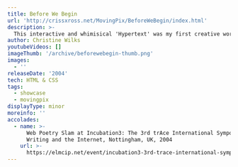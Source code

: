 ```yaml
---
title: Before We Begin
url: 'http://crissxross.net/MovingPix/BeforeWeBegin/index.html'
description: >-
  This interactive and whimisical 'Hypertext' was my first creative work for the web, combining text, image and sound. (AKA Sitting Pretty)
author: Christine Wilks
youtubeVideos: []
imageThumb: '/archive/beforewebegin-thumb.png'
images:
  - ''
releaseDate: '2004'
tech: HTML & CSS
tags:
  - showcase
  - movingpix
displayType: minor
moreinfo: ''
accolades:
  - name: >-
      Web Poetry Slam at Incubation3: The 3rd trAce International Symposium on
      Writing and the Internet, Nottingham, UK, 2004
    url: >-
      https://elmcip.net/event/incubation3-3rd-trace-international-symposium-writing-and-internet
---
```



<!-- This interactive and whimisical 'Hypertext' was my first creative work for the web, combining text, image and sound.

(AKA Sitting Pretty) -->
